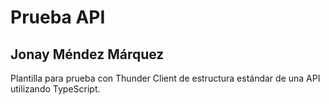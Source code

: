 # Prueba API
## Jonay Méndez Márquez

Plantilla para prueba con Thunder Client de estructura estándar de una API utilizando TypeScript.
